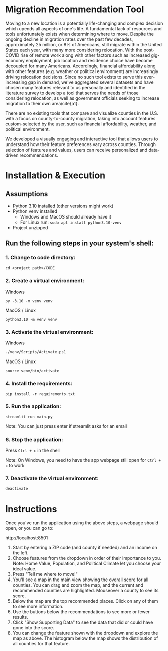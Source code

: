 # Migration Recommendation Tool
Moving to a new location is a potentially life-changing and complex decision which upends all
aspects of one's life. A fundamental lack of resources and tools unfortunately exists when
determining where to move. Despite the ongoing decline in migration rates over the past few decades,
approximately 25 million, or 8\% of Americans, still migrate within the United States each year,
with many more considering relocation. With the post-COVID rise of remote work along with other
factors such as increased gig-economy employment, job location and residence choice have become
decoupled for many Americans. Accordingly, financial affordability along with other features (e.g.
weather or political environment) are increasingly driving relocation decisions. Since no such tool
exists to serve this ever-increasing gap in demand, we've aggregated several datasets and have
chosen many features relevant to us personally and identified in the literature survey to develop a
tool that serves the needs of those considering relocation, as well as government officials seeking
to increase migration to their own area\cite{a1}.

There are no existing tools that compare and visualize counties in the U.S. with a focus on
county-to-county migration, taking into account features custom-selected by the user, such as
financial affordability, weather, and political environment.

We developed a visually engaging and interactive tool that allows users to understand how their
feature preferences vary across counties. Through selection of features and values, users can
receive personalized and data-driven recommendations.


# Installation & Execution
## Assumptions
- Python 3.10 installed (other versions might work)
- Python venv installed
    - Windows and MacOS should already have it
    - For Linux run: `sudo apt install python3.10-venv`
- Project unzipped


## Run the following steps in your system's shell:
### 1. Change to code directory:

    cd <project path>/CODE

### 2. Create a virtual environment:
Windows

    py -3.10 -m venv venv

MacOS / Linux

    python3.10 -m venv venv

### 3. Activate the virtual environment:
Windows

    ./venv/Scripts/Activate.ps1

MacOS / Linux

    source venv/bin/activate

### 4. Install the requirements:

    pip install -r requirements.txt

### 5. Run the application:

    streamlit run main.py

Note: You can just press enter if streamlit asks for an email

### 6. Stop the application:

Press `Ctrl + c` in the shell

Note: On Windows, you need to have the app webpage still open for `Ctrl + c` to work

### 7. Deactivate the virtual environment:

    deactivate


# Instructions
Once you've run the application using the above steps, a webpage should open, or you can go to:

http://localhost:8501

1.  Start by entering a ZIP code (and county if needed) and an income on the left.
2.  Choose features from the dropdown in order of their importance to you.
    Note: Home Value, Population, and Political Climate let you choose your ideal value.
3.  Press "Tell me where to move!"
4.  You'll see a map in the main view showing the overall score for all counties. You can drag
    and zoom the map, and the current and recommended counties are highlighted. Mouseover a
    county to see its score.
5.  Below the map are the top recommended places. Click on any of them to see more information.
6.  Use the buttons below the recommendations to see more or fewer results.
7.  Click "Show Supporting Data" to see the data that did or could have gone into the score.
8.  You can change the feature shown with the dropdown and explore the map as above. The
    histogram below the map shows the distribution of all counties for that feature.
